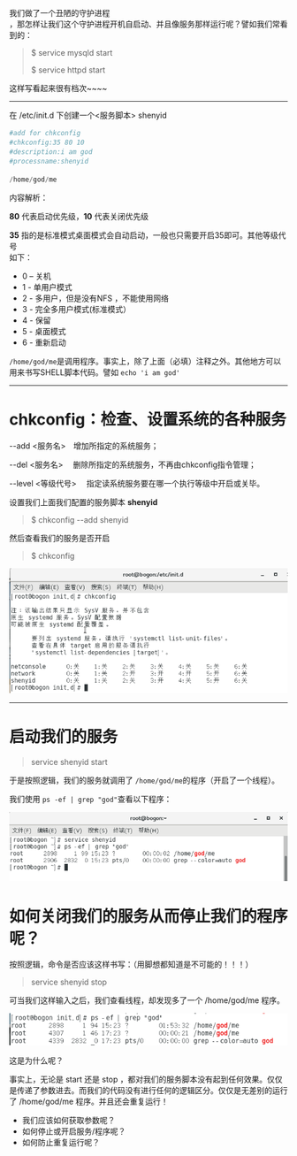 我们做了一个丑陋的守护进程  
，那怎样让我们这个守护进程开机自启动、并且像服务那样运行呢？譬如我们常看到的：

> $ service mysqld start
>
> $ service httpd start

这样写看起来很有档次~~~~

---

在 /etc/init.d 下创建一个&lt;服务脚本&gt; shenyid

```php
#add for chkconfig
#chkconfig:35 80 10
#description:i am god
#processname:shenyid

/home/god/me
```

内容解析：

**80** 代表启动优先级，**10** 代表关闭优先级

**35** 指的是标准模式桌面模式会自动启动，一般也只需要开启35即可。其他等级代号  
如下：

* 0 – 关机
* 1 - 单用户模式 
* 2 - 多用户，但是没有NFS ，不能使用网络 
* 3 - 完全多用户模式\(标准模式）
* 4 - 保留 
* 5 - 桌面模式
* 6 - 重新启动 

`/home/god/me`是调用程序。事实上，除了上面（必填）注释之外。其他地方可以用来书写SHELL脚本代码。譬如 `echo 'i am god'`

---

# chkconfig：检查、设置系统的各种服务

--add &lt;服务名&gt;　增加所指定的系统服务；

--del &lt;服务名&gt;　 删除所指定的系统服务，不再由chkconfig指令管理；

--level   &lt;等级代号&gt; 　指定读系统服务要在哪一个执行等级中开启或关毕。

设置我们上面我们配置的服务脚本 **shenyid**

> $ chkconfig --add shenyid

然后查看我们的服务是否开启

> $ chkconfig

![](/assets/2c268585-f9b5-4b80-8c87-276476d57d2bimport.png)

---

# 启动我们的服务

> service shenyid start

于是按照逻辑，我们的服务就调用了 `/home/god/me`的程序（开启了一个线程）。

我们使用 `ps -ef | grep "god"`查看以下程序：

![](/assets/28ed1c1a-e552-4a73-b72f-fccf8361a61bimport.png)

# 如何关闭我们的服务从而停止我们的程序呢？

按照逻辑，命令是否应该这样书写：（用脚想都知道是不可能的！！！）

> service shenyid stop

可当我们这样输入之后，我们查看线程，却发现多了一个 /home/god/me 程序。

![](/assets/d4e5750b-a145-4c52-bc25-ca32122acfdeimport.png)

这是为什么呢？

事实上，无论是 start 还是 stop ，都对我们的服务脚本没有起到任何效果。仅仅是传递了参数进去。而我们的代码没有进行任何的逻辑区分。仅仅是无差别的运行了 /home/god/me 程序。并且还会重复运行！

* 我们应该如何获取参数呢？
* 如何停止或开启服务/程序呢？
* 如何防止重复运行呢？



